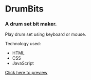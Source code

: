 # DrumBits

### A drum set bit maker.

Play drum set using keyboard or mouse.

Technology used:

<ul>
    <li>HTML</li>
    <li>CSS</li>
    <li>JavaScript</li>
</ul>

[Click here to preview](https://jabed-kaium.github.io/DrumBits/)
